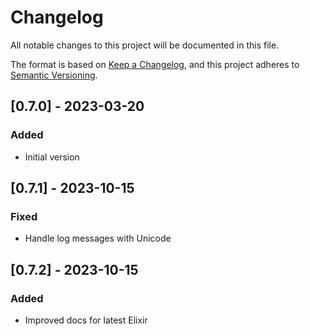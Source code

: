 # Changelog
All notable changes to this project will be documented in this file.

The format is based on [Keep a Changelog](https://keepachangelog.com/en/1.0.0/),
and this project adheres to [Semantic Versioning](https://semver.org/spec/v2.0.0.html).

## [0.7.0] - 2023-03-20
### Added
- Initial version

## [0.7.1] - 2023-10-15
### Fixed
- Handle log messages with Unicode

## [0.7.2] - 2023-10-15
### Added
- Improved docs for latest Elixir
